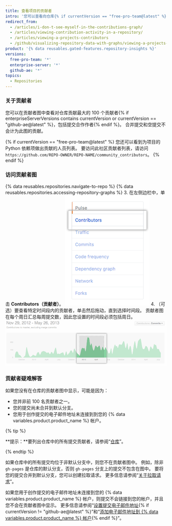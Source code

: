 ```yaml
---
title: 查看项目的贡献者
intro: '您可以查看向仓库{% if currentVersion == "free-pro-team@latest" %}及其依赖项{% endif %}贡献提交的人员。'
redirect_from:
  - /articles/i-don-t-see-myself-in-the-contributions-graph/
  - /articles/viewing-contribution-activity-in-a-repository/
  - /articles/viewing-a-projects-contributors
  - /github/visualizing-repository-data-with-graphs/viewing-a-projects-contributors
product: '{% data reusables.gated-features.repository-insights %}'
versions:
  free-pro-team: '*'
  enterprise-server: '*'
  github-ae: '*'
topics:
  - Repositories
---
```


### 关于贡献者

您可以在贡献者图中查看对仓库贡献最大的 100 个贡献者{% if enterpriseServerVersions contains currentVersion or currentVersion == "github-ae@latest" %}，包括提交合作作者{% endif %}。 合并提交和空提交不会计为此图的贡献。

{% if currentVersion == "free-pro-team@latest" %}
您还可以看到为项目的 Python 依赖项做出贡献的人员列表。 要访问此社区贡献者列表，请访问 `https://github.com/REPO-OWNER/REPO-NAME/community_contributors`。
{% endif %}

### 访问贡献者图

{% data reusables.repositories.navigate-to-repo %}
{% data reusables.repositories.accessing-repository-graphs %}
3. 在左侧边栏中，单击 **Contributors（贡献者）**。 ![贡献者选项卡](/assets/images/help/graphs/contributors_tab.png)
4. （可选）要查看特定时间段内的贡献者，单击然后拖动，直到选择时间段。 贡献者图在每个周日汇总每周提交数，因此您设置的时间段必须包括周日。 ![贡献者图中选择的时间范围](/assets/images/help/graphs/repo_contributors_click_drag_graph.png)

### 贡献者疑难解答

如果您没有在仓库的贡献者图中显示，可能是因为：
- 您并非前 100 名贡献者之一。
- 您的提交尚未合并到默认分支。
- 您用于创作提交的电子邮件地址未连接到到您的 {% data variables.product.product_name %} 帐户。

{% tip %}

**提示：**要列出仓库中的所有提交贡献者，请参阅“[仓库](/rest/reference/repos#list-contributors)”。

{% endtip %}

如果仓库中的所有提交均位于非默认分支中，则您不在贡献者图中。 例如，除非 `gh-pages` 是仓库的默认分支，否则 `gh-pages` 分支上的提交不包含在图中。 要将您的提交合并到默认分支，您可以创建拉取请求。 更多信息请参阅“[关于拉取请求](/articles/about-pull-requests)”。

如果您用于创作提交的电子邮件地址未连接到您的 {% data variables.product.product_name %} 帐户，则提交不会链接到您的帐户，并且您不会在贡献者图中显示。 更多信息请参阅“[设置提交电子邮件地址](/articles/setting-your-commit-email-address){% if currentVersion != "github-ae@latest" %}”和“[添加电子邮件地址到 {% data variables.product.product_name %} 帐户](/articles/adding-an-email-address-to-your-github-account){% endif %}”。
